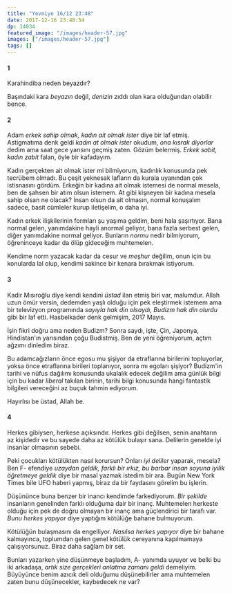 ```yaml
---
title: "Yevmiye 16/12 23:48"
date: 2017-12-16 23:48:54
dp: 14034
featured_image: "/images/header-57.jpg"
images: ["/images/header-57.jpg"]
tags: []
---
```


#### 1

Karahindiba neden beyazdır?

Başındaki kara *beyazın* değil, *denizin* zıddı olan kara olduğundan olabilir
bence.

#### 2

Adam *erkek sahip olmak, kadın ait olmak ister* diye bir laf etmiş. Astigmatıma
denk geldi *kadın at olmak ister* okudum, *ona kısrak diyorlar* dedim ama saat
gece yarısını geçmiş zaten. Gözüm belermiş. *Erkek sabit, kadın zabit* falan,
öyle bir kafadayım.

Kadın gerçekten ait olmak ister mi bilmiyorum, kadınlık konusunda pek tecrübem
olmadı. Bu çeşit yeknesak lafların da kurala uyanından çok istisnasını gördüm.
Erkeğin bir kadına ait olmak istemesi de normal mesela, ben de şahsen bir atım
olsun istemem. At gibi kişneyen bir kadına mesela sahip olsan ne olacak? İnsan
olsun da ait olmasın, normal konuşalım sadece, basit cümleler kurup iletişelim,
o daha iyi.

Kadın erkek ilişkilerinin formları şu yaşıma geldim, beni hala şaşırtıyor. Bana
normal gelen, yanımdakine hayli anormal geliyor, bana fazla serbest gelen, diğer
yanımdakine normal geliyor. Bunların *normu* nedir bilmiyorum, öğreninceye kadar
da ölüp gideceğim muhtemelen. 

Kendime norm yazacak kadar da cesur ve *meşhur* değilim, onun için bu konularda
lal olup, kendimi sakince bir kenara bırakmak istiyorum. 

#### 3

Kadir Mısıroğlu diye kendi kendini *üstad* ilan etmiş biri var, malumdur. Allah
uzun ömür versin, dedemden yaşlı olduğu için pek eleştirmek istemem ama bir
televizyon programında *sayıyla hak din olsaydı, Budizm hak din olurdu* gibi bir
laf etti. Hasbelkader denk gelmişim, 2017 Mayıs.

İşin fikri doğru ama neden Budizm? Sonra saydı, işte, Çin, Japonya, Hindistan'ın
yarısından çoğu Budistmiş. Ben de yeni öğreniyorum, açtım ağzımı dinledim biraz.

Bu adamcağızların önce egosu mu şişiyor da etraflarına birilerini topluyorlar,
yoksa önce etraflarına birileri toplanıyor, sonra mı egoları şişiyor? Budizm'in
tarihi ve nüfus dağılımı konusunda ukalalık edecek değilim ama günlük bilgi için
bu kadar *liberal* takılan birinin, tarihi bilgi konusunda hangi fantastik
bilgileri vereceğini az buçuk tahmin ediyorum. 

Hayırlısı be üstad, Allah be. 

#### 4

Herkes gibiysen, herkese açıksındır. Herkes gibi değilsen, senin anahtarın az
kişidedir ve bu sayede daha az kötülük bulaşır sana. Delilerin genelde iyi
insanlar olmasının sebebi.

Peki çocukları kötülükten nasıl korursun? Onları *iyi deliler* yaparak, mesela?
Ben F- efendiye *uzaydan geldik, farklı bir ırkız, bu barbar insan soyuna
iyilik öğretmeye geldik* diye bir masal yazmak istedim bir ara. Bugün New York
Times bile UFO haberi yapmış, biraz da bir faydasını görelim bu işlerin. 

Düşününce buna benzer bir inancı kendimde farkediyorum. *Bir şekilde* insanların
genelinden farklı olduğuma dair bir inanç. Muhtemelen herkeste olduğu için pek
de doğru olmayan bir inanç ama güçlendirici bir tarafı var. *Bunu herkes
yapıyor* diye yaptığım kötülüğe bahane bulmuyorum.

Kötülüğün bulaşmasını da engelliyor. *Nasılsa herkes yapıyor* diye bir bahane
kalmayınca, toplumdan gelen genel kötülük cereyanına kapılmamaya çalışıyorsunuz.
Biraz daha sağlam bir set.

Bunları yazarken yine düşünmeye başladım, A- yanımda uyuyor ve belki bu iki
arkadaşa, *artık size gerçekleri anlatma zamanı geldi* demeliyim. Büyüyünce
benim azıcık deli olduğumu düşünebilirler ama muhtemelen zaten bunu
düşünecekler, kaybedecek ne var? 


